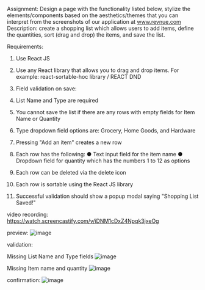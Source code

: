 Assignment: Design a page with the functionality listed below, stylize the
elements/components based on the aesthetics/themes that you can interpret from the
screenshots of our application at www.revnue.com
Description: create a shopping list which allows users to add items, define the quantities, sort
(drag and drop) the items, and save the list.

Requirements:
1. Use React JS
2. Use any React library that allows you to drag and drop items.
For example: react-sortable-hoc library / REACT DND
3. Field validation on save:
1. List Name and Type are required
2. You cannot save the list if there are any rows with empty fields for Item Name
or Quantity

4. Type dropdown field options are: Grocery, Home Goods, and Hardware
5. Pressing "Add an item" creates a new row
6. Each row has the following:
● Text input field for the item name
● Dropdown field for quantity which has the numbers 1 to 12 as options
7. Each row can be deleted via the delete icon
8. Each row is sortable using the React JS library
9. Successful validation should show a popup modal saying "Shopping List Saved!"

video recording: https://watch.screencastify.com/v/iDNM1cDxZ4Npqk3jxeOg
    
preview:
![image](https://github.com/gkudemus/DND_shoppingList/assets/6787094/a3c5cb41-dcb7-41a0-91be-7dee1beb946f)

validation:

Missing List Name and Type fields
![image](https://github.com/gkudemus/DND_shoppingList/assets/6787094/f1c34baf-95be-43c3-b0e7-907faf19b0e1)


Missing Item name and quantity
![image](https://github.com/gkudemus/DND_shoppingList/assets/6787094/5cd50c3b-368e-4101-ab7d-9448a50ba22f)


confirmation:
![image](https://github.com/gkudemus/DND_shoppingList/assets/6787094/8dda4485-c3f5-449b-a17a-38a31a7cd36d)

